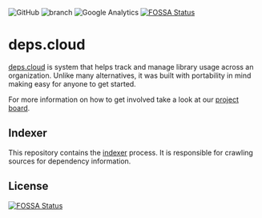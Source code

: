 ![GitHub](https://img.shields.io/github/license/depscloud/indexer.svg)
![branch](https://github.com/depscloud/indexer/workflows/branch/badge.svg?branch=main)
![Google Analytics](https://www.google-analytics.com/collect?v=1&cid=555&t=pageview&ec=repo&ea=open&dp=indexer&dt=indexer&tid=UA-143087272-2)
[![FOSSA Status](https://app.fossa.com/api/projects/git%2Bgithub.com%2Fdepscloud%2Findexer.svg?type=shield)](https://app.fossa.com/projects/git%2Bgithub.com%2Fdepscloud%2Findexer?ref=badge_shield)

# deps.cloud

[deps.cloud](https://deps.cloud/) is system that helps track and manage library usage across an organization.
Unlike many alternatives, it was built with portability in mind making easy for anyone to get started.

For more information on how to get involved take a look at our [project board](https://github.com/orgs/depscloud/projects/1).

## Indexer

This repository contains the [indexer](https://deps.cloud/docs/services/indexer/) process.
It is responsible for crawling sources for dependency information.

## License

[![FOSSA Status](https://app.fossa.com/api/projects/git%2Bgithub.com%2Fdepscloud%2Findexer.svg?type=large)](https://app.fossa.com/projects/git%2Bgithub.com%2Fdepscloud%2Findexer?ref=badge_large)
